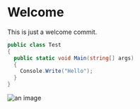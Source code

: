 # Welcome

This is just a welcome commit.

``` cs
public class Test
{
  public static void Main(string[] args)
  {
    Console.Write("Hello");
  }
}
```

![an image](https://octodex.github.com/images/yaktocat.png)
